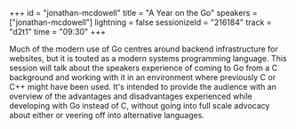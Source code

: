 +++
id = "jonathan-mcdowell"
title = "A Year on the Go"
speakers = ["jonathan-mcdowell"]
lightning = false
sessionizeId = "216184"
track = "d2t1"
time = "09:30"
+++

Much of the modern use of Go centres around backend infrastructure for websites, but it is touted as a modern systems programming language. This session will talk about the speakers experience of coming to Go from a C background and working with it in an environment where previously C or C++ might have been used. It's intended to provide the audience with an overview of the advantages and disadvantages experienced while developing with Go instead of C, without going into full scale advocacy about either or veering off into alternative languages.